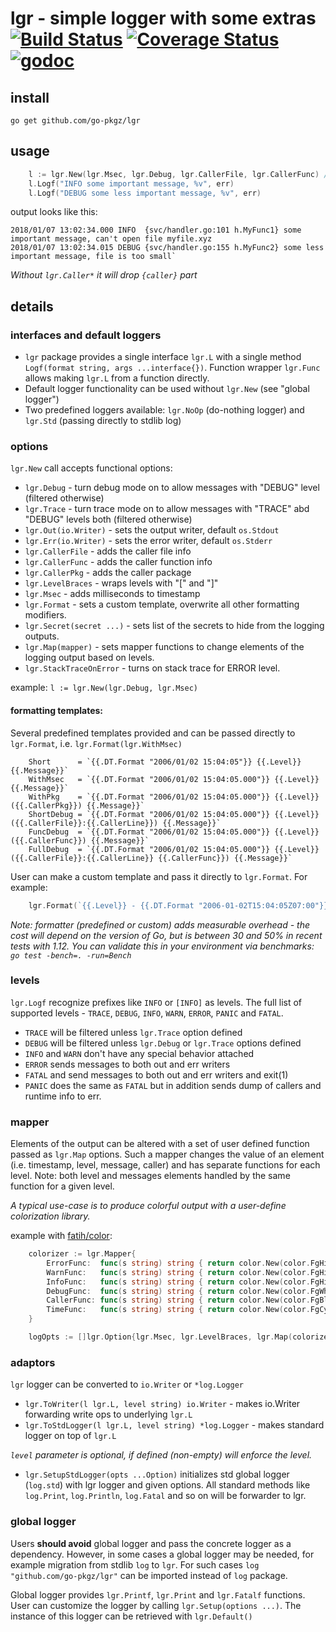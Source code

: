 # lgr - simple logger with some extras [![Build Status](https://github.com/go-pkgz/lgr/workflows/build/badge.svg)](https://github.com/go-pkgz/lgr/actions) [![Coverage Status](https://coveralls.io/repos/github/go-pkgz/lgr/badge.svg?branch=master)](https://coveralls.io/github/go-pkgz/lgr?branch=master) [![godoc](https://godoc.org/github.com/go-pkgz/lgr?status.svg)](https://godoc.org/github.com/go-pkgz/lgr)

## install

`go get github.com/go-pkgz/lgr`

## usage

```go
    l := lgr.New(lgr.Msec, lgr.Debug, lgr.CallerFile, lgr.CallerFunc) // allow debug and caller info, timestamp with milliseconds
    l.Logf("INFO some important message, %v", err)
    l.Logf("DEBUG some less important message, %v", err)
```

output looks like this:
```
2018/01/07 13:02:34.000 INFO  {svc/handler.go:101 h.MyFunc1} some important message, can't open file myfile.xyz
2018/01/07 13:02:34.015 DEBUG {svc/handler.go:155 h.MyFunc2} some less important message, file is too small`
```

_Without `lgr.Caller*` it will drop `{caller}` part_

## details

### interfaces and default loggers

- `lgr` package provides a single interface `lgr.L` with a single method `Logf(format string, args ...interface{})`. Function wrapper `lgr.Func` allows making `lgr.L` from a function directly.
- Default logger functionality can be used without `lgr.New` (see "global logger")
- Two predefined loggers available: `lgr.NoOp` (do-nothing logger) and `lgr.Std` (passing directly to stdlib log)

### options

`lgr.New` call accepts functional options:

- `lgr.Debug` - turn debug mode on to allow messages with "DEBUG" level (filtered otherwise)
- `lgr.Trace` - turn trace mode on to allow messages with "TRACE" abd "DEBUG" levels both (filtered otherwise)
- `lgr.Out(io.Writer)` - sets the output writer, default `os.Stdout`
- `lgr.Err(io.Writer)` - sets the error writer, default `os.Stderr`
- `lgr.CallerFile` - adds the caller file info
- `lgr.CallerFunc` - adds the caller function info
- `lgr.CallerPkg` - adds the caller package
- `lgr.LevelBraces` - wraps levels with "[" and "]"
- `lgr.Msec` - adds milliseconds to timestamp
- `lgr.Format` - sets a custom template, overwrite all other formatting modifiers.
- `lgr.Secret(secret ...)` - sets list of the secrets to hide from the logging outputs.
- `lgr.Map(mapper)` - sets mapper functions to change elements of the logging output based on levels.
- `lgr.StackTraceOnError` - turns on stack trace for ERROR level.

example: `l := lgr.New(lgr.Debug, lgr.Msec)`

#### formatting templates:

Several predefined templates provided and can be passed directly to `lgr.Format`, i.e. `lgr.Format(lgr.WithMsec)`

```
	Short      = `{{.DT.Format "2006/01/02 15:04:05"}} {{.Level}} {{.Message}}`
	WithMsec   = `{{.DT.Format "2006/01/02 15:04:05.000"}} {{.Level}} {{.Message}}`
	WithPkg    = `{{.DT.Format "2006/01/02 15:04:05.000"}} {{.Level}} ({{.CallerPkg}}) {{.Message}}`
	ShortDebug = `{{.DT.Format "2006/01/02 15:04:05.000"}} {{.Level}} ({{.CallerFile}}:{{.CallerLine}}) {{.Message}}`
	FuncDebug  = `{{.DT.Format "2006/01/02 15:04:05.000"}} {{.Level}} ({{.CallerFunc}}) {{.Message}}`
	FullDebug  = `{{.DT.Format "2006/01/02 15:04:05.000"}} {{.Level}} ({{.CallerFile}}:{{.CallerLine}} {{.CallerFunc}}) {{.Message}}`
```

User can make a custom template and pass it directly to `lgr.Format`. For example:

```go
    lgr.Format(`{{.Level}} - {{.DT.Format "2006-01-02T15:04:05Z07:00"}} - {{.CallerPkg}} - {{.Message}}`)
```

_Note: formatter (predefined or custom) adds measurable overhead - the cost will depend on the version of Go, but is between 30
 and 50% in recent tests with 1.12. You can validate this in your environment via benchmarks: `go test -bench=. -run=Bench`_

### levels

`lgr.Logf` recognize prefixes like `INFO` or `[INFO]` as levels. The full list of supported levels - `TRACE`, `DEBUG`, `INFO`, `WARN`, `ERROR`, `PANIC` and `FATAL`.

- `TRACE` will be filtered unless `lgr.Trace` option defined
- `DEBUG` will be filtered unless `lgr.Debug` or `lgr.Trace` options defined
- `INFO` and `WARN` don't have any special behavior attached
- `ERROR` sends messages to both out and err writers
- `FATAL` and send messages to both out and err writers and exit(1)
- `PANIC` does the same as `FATAL` but in addition sends dump of callers and runtime info to err.

### mapper

Elements of the output can be altered with a set of user defined function passed as `lgr.Map` options. Such a mapper changes
the value of an element (i.e. timestamp, level, message, caller) and has separate functions for each level. Note: both level 
and messages elements handled by the same function for a given level. 

_A typical use-case is to produce colorful output with a user-define colorization library._

example with [fatih/color](https://github.com/fatih/color):

```go
	colorizer := lgr.Mapper{
		ErrorFunc:  func(s string) string { return color.New(color.FgHiRed).Sprint(s) },
		WarnFunc:   func(s string) string { return color.New(color.FgHiYellow).Sprint(s) },
		InfoFunc:   func(s string) string { return color.New(color.FgHiWhite).Sprint(s) },
		DebugFunc:  func(s string) string { return color.New(color.FgWhite).Sprint(s) },
		CallerFunc: func(s string) string { return color.New(color.FgBlue).Sprint(s) },
		TimeFunc:   func(s string) string { return color.New(color.FgCyan).Sprint(s) },
	}

	logOpts := []lgr.Option{lgr.Msec, lgr.LevelBraces, lgr.Map(colorizer)}
```
### adaptors

`lgr` logger can be converted to `io.Writer` or `*log.Logger`

- `lgr.ToWriter(l lgr.L, level string) io.Writer` - makes io.Writer forwarding write ops to underlying `lgr.L`
- `lgr.ToStdLogger(l lgr.L, level string) *log.Logger` - makes standard logger on top of `lgr.L`

_`level` parameter is optional, if defined (non-empty) will enforce the level._

- `lgr.SetupStdLogger(opts ...Option)` initializes std global logger (`log.std`) with lgr logger and given options. 
All standard methods like `log.Print`, `log.Println`, `log.Fatal` and so on will be forwarder to lgr.

### global logger

Users **should avoid** global logger and pass the concrete logger as a dependency. However, in some cases a global logger may be needed, for example migration from stdlib `log` to `lgr`. For such cases `log "github.com/go-pkgz/lgr"` can be imported instead of `log` package.

Global logger provides `lgr.Printf`, `lgr.Print` and `lgr.Fatalf` functions. User can customize the logger by calling `lgr.Setup(options ...)`. The instance of this logger can be retrieved with `lgr.Default()`

